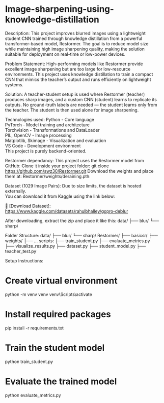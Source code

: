 # Image-sharpening-using-knowledge-distillation
Description: This project improves blurred images using a lightweight student CNN trained through knowledge distillation from a powerful transformer-based model, Restormer. The goal is to reduce model size while maintaining high image sharpening quality, making the solution suitable for deployment on real-time or low-power devices.

Problem Statement: High-performing models like Restormer provide excellent image sharpening but are too large for low-resource environments. This project uses knowledge distillation to train a compact CNN that mimics the teacher’s output and runs efficiently on lightweight systems.

Solution: A teacher-student setup is used where Restormer (teacher) produces sharp images, and a custom CNN (student) learns to replicate its outputs. No ground-truth labels are needed — the student learns only from the teacher. The student is then used alone for image sharpening.

Technologies used: Python - Core language  
PyTorch - Model training and architecture  
Torchvision - Transformations and DataLoader  
PIL, OpenCV - Image processing  
Matplotlib, Skimage - Visualization and evaluation  
VS Code - Development environment  
This project is purely backend-oriented.

Restormer dependancy: This project uses the Restormer model from GitHub:
Clone it inside your project folder:
git clone https://github.com/swz30/Restormer.git
Download the weights and place them at:
Restormer/weights/deraining.pth

Dataset (1029 Image Pairs):
Due to size limits, the dataset is hosted externally.  
You can download it from Kaggle using the link below:

🔗 [Download Dataset]: https://www.kaggle.com/datasets/rahulbhalley/gopro-deblur

After downloading, extract the zip and place it like this:
data/
├── blur/
└── sharp/


Folder Structure: 
data/
├── blur/
└── sharp/
Restormer/
├── basicsr/
├── weights/
├── ...
scripts:
├── train_student.py
├── evaluate_metrics.py
├── visualize_results.py
├── dataset.py
├── student_model.py
├── teacher_test.py

Setup Instructions: 
# Create virtual environment
python -m venv venv
venv\Scripts\activate

# Install required packages
pip install -r requirements.txt

# Train the student model
python train_student.py

# Evaluate the trained model
python evaluate_metrics.py
